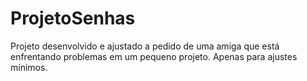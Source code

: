 # ProjetoSenhas

Projeto desenvolvido e ajustado a pedido de uma amiga que está enfrentando problemas em um pequeno projeto. Apenas para ajustes mínimos.
